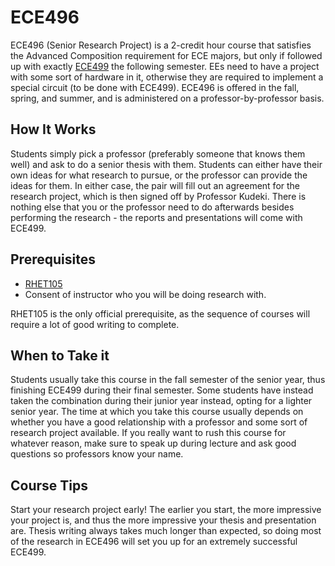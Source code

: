 # ECE496

ECE496 (Senior Research Project) is a 2-credit hour course that satisfies the Advanced Composition requirement for ECE majors, but only if followed up with exactly [ECE499](ECE499.md) the following semester. EEs need to have a project with some sort of hardware in it, otherwise they are required to implement a special circuit (to be done with ECE499). ECE496 is offered in the fall, spring, and summer, and is administered on a professor-by-professor basis.

## How It Works

Students simply pick a professor (preferably someone that knows them well) and ask to do a senior thesis with them. Students can either have their own ideas for what research to pursue, or the professor can provide the ideas for them. In either case, the pair will fill out an agreement for the research project, which is then signed off by Professor Kudeki. There is nothing else that you or the professor need to do afterwards besides performing the research - the reports and presentations will come with ECE499.

## Prerequisites

- [RHET105](RHET105.md)
- Consent of instructor who you will be doing research with.

RHET105 is the only official prerequisite, as the sequence of courses will require a lot of good writing to complete.

## When to Take it

Students usually take this course in the fall semester of the senior year, thus finishing ECE499 during their final semester. Some students have instead taken the combination during their junior year instead, opting for a lighter senior year. The time at which you take this course usually depends on whether you have a good relationship with a professor and some sort of research project available. If you really want to rush this course for whatever reason, make sure to speak up during lecture and ask good questions so professors know your name.

## Course Tips

Start your research project early! The earlier you start, the more impressive your project is, and thus the more impressive your thesis and presentation are. Thesis writing always takes much longer than expected, so doing most of the research in ECE496 will set you up for an extremely successful ECE499.
